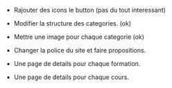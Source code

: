 - Rajouter des icons le button (pas du tout interessant)
- Modifier la structure des categories. (ok)
- Mettre une image pour chaque categorie (ok)

- Changer la police du site et faire propositions.
- Une page de details pour chaque formation.
- Une page de details pour chaque cours.
